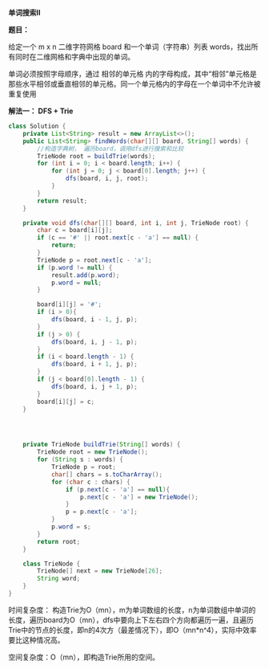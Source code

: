 **单词搜索II**

**题目：**

给定一个 m x n 二维字符网格 board 和一个单词（字符串）列表 words，找出所有同时在二维网格和字典中出现的单词。

单词必须按照字母顺序，通过 相邻的单元格 内的字母构成，其中“相邻”单元格是那些水平相邻或垂直相邻的单元格。同一个单元格内的字母在一个单词中不允许被重复使用

**解法一： DFS + Trie**

```java
class Solution {
    private List<String> result = new ArrayList<>();
    public List<String> findWords(char[][] board, String[] words) {
        //构造字典树， 遍历board，调用dfs进行搜索和比较
        TrieNode root = buildTrie(words);
        for (int i = 0; i < board.length; i++) {
            for (int j = 0; j < board[0].length; j++) {
                dfs(board, i, j, root);
            }
        }
        return result;
    }

    private void dfs(char[][] board, int i, int j, TrieNode root) {
        char c = board[i][j];
        if (c == '#' || root.next[c - 'a'] == null) {
            return;
        }
        TrieNode p = root.next[c - 'a'];
        if (p.word != null) {
            result.add(p.word);
            p.word = null;
        }

        board[i][j] = '#';
        if (i > 0){
            dfs(board, i - 1, j, p);
        }
        if (j > 0) {
            dfs(board, i, j - 1, p);
        }
        if (i < board.length - 1) {
            dfs(board, i + 1, j, p);
        }
        if (j < board[0].length - 1) {
            dfs(board, i, j + 1, p);
        }
        board[i][j] = c;
    }




    private TrieNode buildTrie(String[] words) {
        TrieNode root = new TrieNode();
        for (String s : words) {
            TrieNode p = root;
            char[] chars = s.toCharArray();
            for (char c : chars) {
                if (p.next[c - 'a'] == null){
                    p.next[c - 'a'] = new TrieNode();
                }
                p = p.next[c - 'a'];
            }
            p.word = s;
        }
        return root;
    }

    class TrieNode {
        TrieNode[] next = new TrieNode[26];
        String word;
    }
}
```

时间复杂度： 构造Trie为O（mn），m为单词数组的长度，n为单词数组中单词的长度，遍历board为O（mn），dfs中要向上下左右四个方向都遍历一遍，且遍历Trie中的节点的长度，即n的4次方（最差情况下），即O（mn*n^4），实际中效率要比这种情况高。

空间复杂度：O（mn），即构造Trie所用的空间。